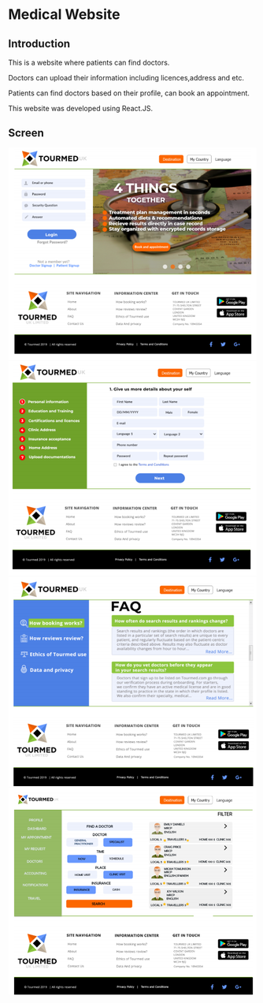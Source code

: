 # Medical Website

## Introduction
This is a website where patients can find doctors.

Doctors can upload their information including licences,address and etc.

Patients can find doctors based on their profile, can book an appointment.

This website was developed using React.JS.

## Screen

![Image1](Screenshot_1.png)
![Image2](Screenshot_2.png)
![Image3](Screenshot_3.png)
![Image3](Screenshot_4.png)

